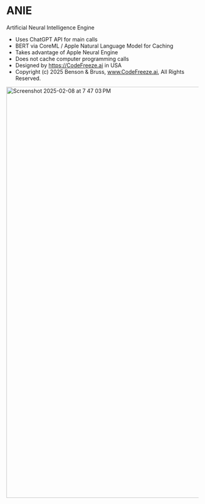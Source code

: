 # ANIE
 Artificial Neural Intelligence Engine

- Uses ChatGPT API for main calls
- BERT via CoreML / Apple Natural Language Model for Caching
- Takes advantage of Apple Neural Engine
- Does not cache computer programming calls
- Designed by https://CodeFreeze.ai in USA
- Copyright (c) 2025 Benson & Bruss, www.CodeFreeze.ai, All Rights Reserved.

<img width="1078" alt="Screenshot 2025-02-08 at 7 47 03 PM" src="https://github.com/user-attachments/assets/b5a1a6cc-e028-41b9-a462-23ec0cb20c99" />
